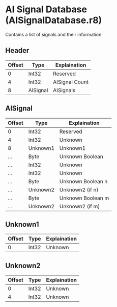 # AI Signal Database (AISignalDatabase.r8)

Contains a list of signals and their information

## Header

| Offset | Type     | Explaination   |
| ------ | -------- | -------------- |
| 0      | Int32    | Reserved       |
| 4      | Int32    | AISignal Count |
| 8      | AISignal | AISignals      |

## AISignal

| Offset | Type     | Explaination      |
| ------ | -------- | ----------------- |
| 0      | Int32    | Reserved          |
| 4      | Int32    | Unknown           |
| 8      | Unknown1 | Unknown1          |
| ...    | Byte     | Unknown Boolean   |
| ...    | Int32    | Unknown           |
| ...    | Int32    | Unknown           |
| ...    | Byte     | Unknown Boolean n |
| ...    | Unknown2 | Unknown2 (if n)   |
| ...    | Byte     | Unknown Boolean m |
| ...    | Unknown2 | Unknown2 (if m)   |

## Unknown1

| Offset | Type  | Explaination |
| ------ | ----- | ------------ |
| 0      | Int32 | Unknown      |

## Unknown2

| Offset | Type  | Explaination |
| ------ | ----- | ------------ |
| 0      | Int32 | Unknown      |
| 4      | Int32 | Unknown      |
